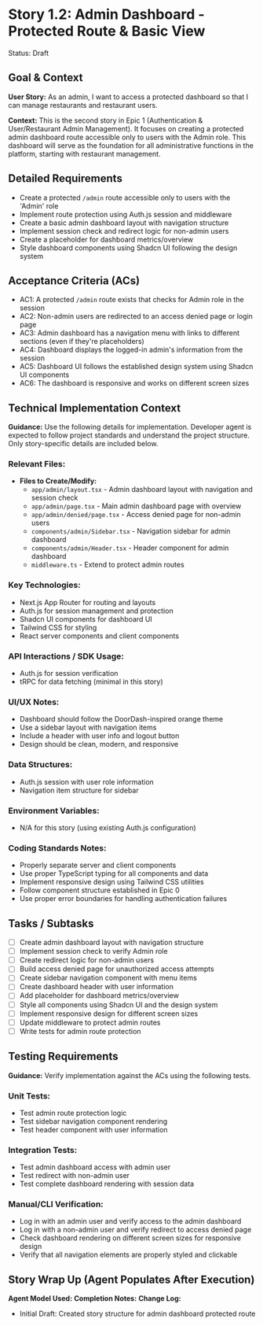 # Story 1.2: Admin Dashboard - Protected Route & Basic View

Status: Draft

## Goal & Context

**User Story:** As an admin, I want to access a protected dashboard so that I can manage restaurants and restaurant users.

**Context:** This is the second story in Epic 1 (Authentication & User/Restaurant Admin Management). It focuses on creating a protected admin dashboard route accessible only to users with the Admin role. This dashboard will serve as the foundation for all administrative functions in the platform, starting with restaurant management.

## Detailed Requirements

- Create a protected `/admin` route accessible only to users with the 'Admin' role
- Implement route protection using Auth.js session and middleware
- Create a basic admin dashboard layout with navigation structure
- Implement session check and redirect logic for non-admin users
- Create a placeholder for dashboard metrics/overview
- Style dashboard components using Shadcn UI following the design system

## Acceptance Criteria (ACs)

- AC1: A protected `/admin` route exists that checks for Admin role in the session
- AC2: Non-admin users are redirected to an access denied page or login page
- AC3: Admin dashboard has a navigation menu with links to different sections (even if they're placeholders)
- AC4: Dashboard displays the logged-in admin's information from the session
- AC5: Dashboard UI follows the established design system using Shadcn UI components
- AC6: The dashboard is responsive and works on different screen sizes

## Technical Implementation Context

**Guidance:** Use the following details for implementation. Developer agent is expected to follow project standards and understand the project structure. Only story-specific details are included below.

### Relevant Files:

- **Files to Create/Modify:**
  - `app/admin/layout.tsx` - Admin dashboard layout with navigation and session check
  - `app/admin/page.tsx` - Main admin dashboard page with overview
  - `app/admin/denied/page.tsx` - Access denied page for non-admin users
  - `components/admin/Sidebar.tsx` - Navigation sidebar for admin dashboard
  - `components/admin/Header.tsx` - Header component for admin dashboard
  - `middleware.ts` - Extend to protect admin routes

### Key Technologies:

- Next.js App Router for routing and layouts
- Auth.js for session management and protection
- Shadcn UI components for dashboard UI
- Tailwind CSS for styling
- React server components and client components

### API Interactions / SDK Usage:

- Auth.js for session verification
- tRPC for data fetching (minimal in this story)

### UI/UX Notes:

- Dashboard should follow the DoorDash-inspired orange theme
- Use a sidebar layout with navigation items
- Include a header with user info and logout button
- Design should be clean, modern, and responsive

### Data Structures:

- Auth.js session with user role information
- Navigation item structure for sidebar

### Environment Variables:

- N/A for this story (using existing Auth.js configuration)

### Coding Standards Notes:

- Properly separate server and client components
- Use proper TypeScript typing for all components and data
- Implement responsive design using Tailwind CSS utilities
- Follow component structure established in Epic 0
- Use proper error boundaries for handling authentication failures

## Tasks / Subtasks

- [ ] Create admin dashboard layout with navigation structure
- [ ] Implement session check to verify Admin role
- [ ] Create redirect logic for non-admin users
- [ ] Build access denied page for unauthorized access attempts
- [ ] Create sidebar navigation component with menu items
- [ ] Create dashboard header with user information
- [ ] Add placeholder for dashboard metrics/overview
- [ ] Style all components using Shadcn UI and the design system
- [ ] Implement responsive design for different screen sizes
- [ ] Update middleware to protect admin routes
- [ ] Write tests for admin route protection

## Testing Requirements

**Guidance:** Verify implementation against the ACs using the following tests.

### Unit Tests:

- Test admin route protection logic
- Test sidebar navigation component rendering
- Test header component with user information

### Integration Tests:

- Test admin dashboard access with admin user
- Test redirect with non-admin user
- Test complete dashboard rendering with session data

### Manual/CLI Verification:

- Log in with an admin user and verify access to the admin dashboard
- Log in with a non-admin user and verify redirect to access denied page
- Check dashboard rendering on different screen sizes for responsive design
- Verify that all navigation elements are properly styled and clickable

## Story Wrap Up (Agent Populates After Execution)

**Agent Model Used:**
**Completion Notes:**
**Change Log:**

- Initial Draft: Created story structure for admin dashboard protected route
